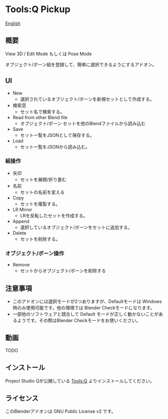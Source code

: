 # Tools:Q Pickup

[English](README.en.md)

## 概要

View 3D / Edit Mode もしくは Pose Mode

オブジェクト/ボーン組を登録して、簡単に選択できるようにするアドオン。

## UI

- New
  - 選択されているオブジェクト/ボーンを新規セットとして作成する。
- 検索窓
  - セット名で検索する。
- Read from other Blend file
  - オブジェクト/ボーン セットを他のBlendファイルから読み込む
- Save
  - セット一覧をJSONとして保存する。
- Load
  - セット一覧をJSONから読み込む。

### 組操作

- 矢印
  - セットを展開/折り畳む
- 名前
  - セットの名前を変える
- Copy
  - セットを複製する。
- LR Mirror
  - LRを反転したセットを作成する。
- Append
  - 選択しているオブジェクト/ボーンをセットに追加する。
- Delete
  - セットを削除する。

### オブジェクト/ボーン操作

- Remove
  - セットからオブジェクト/ボーンを削除する

## 注意事項

- このアドオンには選択モードが2つありますが、Defaultモードは Windows 時のみ使用可能です。他の環境では Blender Checkモードになります。
- 一部他のソフトウェアと競合して Default モードが正しく動かないことがあるようです。その際はBlender Checkモードをお使いください。

## 動画

TODO

## インストール

Project Studio Qが公開している [Tools:Q](https://github.com/Project-StudioQ/tools_q) よりインストールしてください。

## ライセンス

このBlenderアドオンは GNU Public License v2 です。

